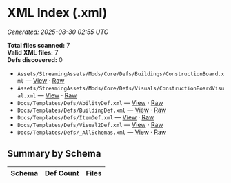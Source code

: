 # XML Index (.xml)

_Generated: 2025-08-30 02:55 UTC_

**Total files scanned:** 7  
**Valid XML files:** 7  
**Defs discovered:** 0  

- `Assets/StreamingAssets/Mods/Core/Defs/Buildings/ConstructionBoard.xml` — [View](https://github.com/Natangry/FantasyColony/blob/main/Assets/StreamingAssets/Mods/Core/Defs/Buildings/ConstructionBoard.xml) · [Raw](https://raw.githubusercontent.com/Natangry/FantasyColony/main/Assets/StreamingAssets/Mods/Core/Defs/Buildings/ConstructionBoard.xml)
- `Assets/StreamingAssets/Mods/Core/Defs/Visuals/ConstructionBoardVisual.xml` — [View](https://github.com/Natangry/FantasyColony/blob/main/Assets/StreamingAssets/Mods/Core/Defs/Visuals/ConstructionBoardVisual.xml) · [Raw](https://raw.githubusercontent.com/Natangry/FantasyColony/main/Assets/StreamingAssets/Mods/Core/Defs/Visuals/ConstructionBoardVisual.xml)
- `Docs/Templates/Defs/AbilityDef.xml` — [View](https://github.com/Natangry/FantasyColony/blob/main/Docs/Templates/Defs/AbilityDef.xml) · [Raw](https://raw.githubusercontent.com/Natangry/FantasyColony/main/Docs/Templates/Defs/AbilityDef.xml)
- `Docs/Templates/Defs/BuildingDef.xml` — [View](https://github.com/Natangry/FantasyColony/blob/main/Docs/Templates/Defs/BuildingDef.xml) · [Raw](https://raw.githubusercontent.com/Natangry/FantasyColony/main/Docs/Templates/Defs/BuildingDef.xml)
- `Docs/Templates/Defs/ItemDef.xml` — [View](https://github.com/Natangry/FantasyColony/blob/main/Docs/Templates/Defs/ItemDef.xml) · [Raw](https://raw.githubusercontent.com/Natangry/FantasyColony/main/Docs/Templates/Defs/ItemDef.xml)
- `Docs/Templates/Defs/Visual2Def.xml` — [View](https://github.com/Natangry/FantasyColony/blob/main/Docs/Templates/Defs/Visual2Def.xml) · [Raw](https://raw.githubusercontent.com/Natangry/FantasyColony/main/Docs/Templates/Defs/Visual2Def.xml)
- `Docs/Templates/Defs/_AllSchemas.xml` — [View](https://github.com/Natangry/FantasyColony/blob/main/Docs/Templates/Defs/_AllSchemas.xml) · [Raw](https://raw.githubusercontent.com/Natangry/FantasyColony/main/Docs/Templates/Defs/_AllSchemas.xml)

## Summary by Schema

| Schema | Def Count | Files |
|---|---:|---|

